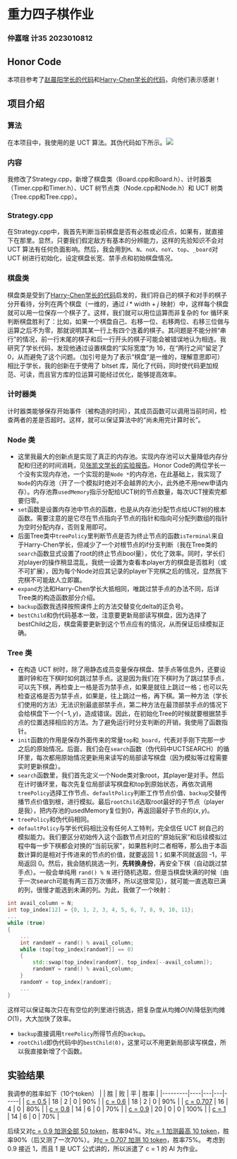# 重力四子棋作业
### 仲嘉暄 计35 2023010812
## Honor Code
本项目参考了[赵晨阳学长的代码](https://github.com/zhaochenyang20/IAI_2022/tree/main/homework/connect-4)和[Harry-Chen学长的代码](https://github.com/Harry-Chen/Connect4/tree/master/Strategy)，向他们表示感谢！
## 项目介绍
### 算法
在本项目中，我使用的是 UCT 算法。其伪代码如下所示。![](/image.png)
### 内容
我修改了Strategy.cpp，新增了棋盘类（Board.cpp和Board.h）、计时器类（Timer.cpp和Timer.h）、UCT 树节点类（Node.cpp和Node.h）和 UCT 树类（Tree.cpp和Tree.cpp）。
### Strategy.cpp
在Strategy.cpp中，我首先判断当前棋盘是否有必胜或必应点，如果有，就直接下在那里。显然，只要我们假定敌方有基本的分辨能力，这样的先验知识不会对 UCT 算法有任何负面影响。然后，我会用到`M`、`N`、`noX`、`noY`、`top`、`_board`对 UCT 树进行初始化，设定棋盘长宽、禁手点和初始棋盘情况。
### 棋盘类
棋盘类是受到了[Harry-Chen学长的代码](https://github.com/Harry-Chen/Connect4/tree/master/Strategy)启发的，我们将自己的棋子和对手的棋子分开看待，分列在两个棋盘（一维的，通过 $i*\text{width}+j$ 映射）中，这样每个棋盘就可以用一位保存一个棋子了。这样，我们就可以用位运算而非复杂的 for 循环来判断棋盘胜利了：比如，如果一个棋盘自己、右移一位、右移两位、右移三位做与运算之后不为零，那就说明其某一行上有四个连着的棋子。其问题是不能分辨“串行”的情况，前一行末尾的棋子和后一行开头的棋子可能会被错误地认为相连。我研究了学长代码，发现他通过设置棋盘的“实际宽度”为 16，在“两行之间”留足了 0，从而避免了这个问题。（加引号是为了表示“棋盘”是一维的，理解意思即可）相比于学长，我的创新在于使用了 bitset 库，简化了代码，同时使代码更加规范、可读，而且官方库的位运算可能经过优化，能够提高效率。
### 计时器类
计时器类能够保存开始事件（被构造的时间），其成员函数可以调用当前时间，检查两者的差是否超时。这样，就可以保证算法中的“尚未用完计算时长”。
### Node 类
- 这里我最大的创新点是实现了真正的内存池。实现内存池可以大量降低内存分配和归还的时间消耗，见[张凯文学长的实验报告](https://kevin-thu.github.io/2024/01/23/ConnectFour/)。Honor Code的两位学长一个没有实现内存池，一个实现的是`Node *`的内存池，在此基础上，我实现了`Node`的内存池（开了一个模拟时绝对不会越界的大小，此外绝不用new申请内存）。内存池靠`usedMemory`指示分配给UCT树的节点数量，每次UCT搜索完都要归零。
- `set`函数是设置内存池中节点的函数，也是从内存池分配节点给UCT树的根本函数。需要注意的是它尽在节点指向子节点的指针和指向可分配列数组的指针为空时分配内存，否则复用即可。
- 后面Tree类中`treePolicy`里判断节点是否为终止节点的函数`isTerminal`来自于Harry-Chen学长，但减少了一个对根节点的if分支判断（我在Tree类的`search`函数显式设置了root的终止节点bool量），优化了效率。同时，学长们对player的操作稍显混乱，我统一设置为查看本player方的棋盘是否胜利（或不可扩展），因为每个Node对应其记录的player下完棋之后的情况，显然我下完棋不可能敌人立即赢。
- `expand`方法和Harry-Chen学长大抵相同，唯跳过禁手点的办法不同，后详Tree类的构造函数部分介绍。
- `backup`函数我选择按照课件上的方法交替变化delta的正负号。
- `bestChild`和伪代码基本一致，注意要更新局部读写棋盘，因为选择了bestChild之后，棋盘需要更新到这个节点应有的情况，从而保证后续模拟正确。
### Tree 类
- 在构造 UCT 树时，除了用静态成员变量保存棋盘、禁手点等信息外，还要设置时钟和在下棋时如何跳过禁手点。这是因为我们在下棋时为了跳过禁手点，可以先下棋，再检查上一格是否为禁手点，如果是就往上跳过一格；也可以先检查这格是否为禁手点，如果是，往上跳过一格，再下棋。第一种方法（学长们使用的方法）无法识别最底部禁手点，第二种方法在最顶部禁手点的情况下会给棋盘下一个$(-1,y)$，造成错误。因此，在初始化Tree的时候就要根据禁手点的位置选择相应的方法。为了避免运行时分支判断的开销，我使用了函数指针。
- `init`函数的作用是保存外面传来的常量`top`和`_board`，代表对手刚下完那一步之后的原始情况。后面，我们会在`search`函数（伪代码中UCTSEARCH）的循环里，每次都用原始情况更新用来读写的局部读写棋盘（因为模拟等过程需要实时更新棋盘）。
- `search`函数里，我们首先定义一个Node类对象root，其player是对手。然后在计时循环里，每次先复位局部读写棋盘和top到原始状态，再依次调用`treePolicy`选择工作节点、`defaultPolicy`判断工作节点价值、`backup`交替传播节点价值到根，进行模拟。最后`rootChild`选取root最好的子节点（player是我），把内存池的usedMemory复位到0，再返回最好子节点的$(x,y)$。
- `treePolicy`和伪代码相同。
- `defaultPolicy`与学长代码相比没有任何人工特判，完全信任 UCT 树自己的模拟能力。我们要区分初始传入这个函数节点对应的“原始玩家”和后续模拟过程中每一步下棋都会对换的“当前玩家”，如果胜利时二者相等，那么由于本函数计算的是相对于传进来的节点的价值，就要返回 1；如果不同就返回 -1，平局返回 0。然后，我会随机挑选一列，**先转换身份**，再安全下棋（自动跳过禁手点）。一般会单纯用 `rand() % N` 进行随机选取，但是当棋盘快满的时候（由于一次search可能有两三百万次循环，所以这很常见），就可能一直选取已满的列，很慢才能选到未满的列。为此，我做了一个映射：
~~~cpp
int avail_column = N;
int top_index[12] = {0, 1, 2, 3, 4, 5, 6, 7, 8, 9, 10, 11};
...
while (true)
{
    ...
    int randomY = rand() % avail_column;
    while (top[top_index[randomY]] == 0)
    {
        std::swap(top_index[randomY], top_index[--avail_column]);
        randomY = rand() % avail_column;
    }
    randomY = top_index[randomY];
    ...
}
~~~
这样可以保证每次只在有空位的列里进行挑选，把复杂度从均摊$O(N)$降低到均摊$O(1)$，大大加快了效率。
- `backup`直接调用`treePolicy`所得节点的`backup`。
- `rootChild`即伪代码中的`bestChild(0)`，这里可以不用更新局部读写棋盘，所以我直接新增了个函数。
## 实验结果
我调参的胜率如下（10个token）
|         | 胜  | 败 | 平 | 胜率  |
|---------|----|---|---|-----|
| [c = 0.5](https://www.saiblo.net/batch/72747/)   |  18  | 2  | 0  |  90%   |
| [c = 0.6](https://www.saiblo.net/batch/72748/)   |  18  | 2  | 0  |  90%   |
| [c = 0.707](https://www.saiblo.net/batch/72745/) | 16 | 4 | 0 | 80% |
| [c = 0.8](https://www.saiblo.net/batch/72750/)   |  14  |  6 | 0  |  70%   |
| [c = 0.9](https://www.saiblo.net/batch/72749/)   |  20  |  0 | 0  |  100%   |
| [c = 1](https://www.saiblo.net/batch/72746/)     |  14  | 6 | 0  |   70%   |

后续又对[c = 0.9 加测全部 50 token](https://www.saiblo.net/batch/72756/)，胜率94%。对[c = 1 加测最高 10 token](https://www.saiblo.net/batch/72762/)，胜率90%（后又测了一次70%）。对[c = 0.707 加测 10 token](https://www.saiblo.net/batch/72761/)，胜率75%。
考虑到 0.9 接近 1，而且 1 是 UCT 公式讲的，所以派遣了 c = 1 的 AI 为作业。

